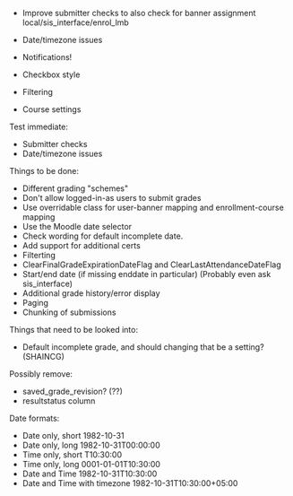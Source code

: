 * Improve submitter checks to also check for banner assignment local/sis\_interface/enrol\_lmb
* Date/timezone issues
* Notifications!
* Checkbox style

* Filtering
* Course settings



Test immediate:
* Submitter checks
* Date/timezone issues


Things to be done:
* Different grading "schemes"
* Don't allow logged-in-as users to submit grades
* Use overridable class for user-banner mapping and enrollment-course mapping
* Use the Moodle date selector
* Check wording for default incomplete date.
* Add support for additional certs
* Filterting
* ClearFinalGradeExpirationDateFlag and ClearLastAttendanceDateFlag
* Start/end date (if missing enddate in particular) (Probably even ask sis_interface)
* Additional grade history/error display
* Paging
* Chunking of submissions

Things that need to be looked into:
* Default incomplete grade, and should changing that be a setting? (SHAINCG)

Possibly remove:
* saved\_grade\_revision? (??)
* resultstatus column


Date formats:
* Date only, short 1982-10-31 
* Date only, long 1982-10-31T00:00:00 
* Time only, short T10:30:00 
* Time only, long 0001-01-01T10:30:00 
* Date and Time 1982-10-31T10:30:00 
* Date and Time with timezone 1982-10-31T10:30:00+05:00 
